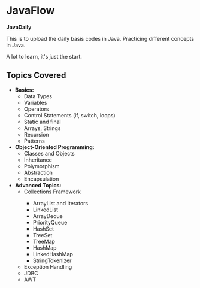 <!DOCTYPE html>
<html lang="en">
<head>
    <meta charset="UTF-8">
    <meta name="viewport" content="width=device-width, initial-scale=1.0">
</head>
<body>
    <h1>JavaFlow</h1>
    <p><strong>JavaDaily</strong></p>
    <p>This is to upload the daily basis codes in Java. Practicing different concepts in Java.</p>
    <p>A lot to learn, it's just the start.</p>

   <h2>Topics Covered</h2>
    <ul>
        <li><strong>Basics:</strong> 
            <ul>
                <li>Data Types</li>
                <li>Variables</li>
                <li>Operators</li>
                <li>Control Statements (if, switch, loops)</li>
                <li>Static and final </li>
                <li>Arrays, Strings</li>
                <li>Recursion</li>
                <li>Patterns</li>
            </ul>
        </li>
        <li><strong>Object-Oriented Programming:</strong>
            <ul>
                <li>Classes and Objects</li>
                <li>Inheritance</li>
                <li>Polymorphism</li>
                <li>Abstraction</li>
                <li>Encapsulation</li>
            </ul>
        </li>
        <li><strong>Advanced Topics:</strong>
            <ul>
                <li>Collections Framework</li>
                <ul>
                    <li>ArrayList and Iterators</li>
                    <li>LinkedList</li>
                    <li>ArrayDeque</li>
                    <li>PriorityQueue</li>
                    <li>HashSet</li>
                    <li>TreeSet</li>
                    <li>TreeMap</li>
                    <li>HashMap</li>
                    <li>LinkedHashMap</li>
                    <li>StringTokenizer</li>
                </ul>
                <li>Exception Handling</li>
                <li>JDBC</li>
                <li>AWT</li>
                
   </ul>
        </li>
    </ul>
 
</body>
</html>



